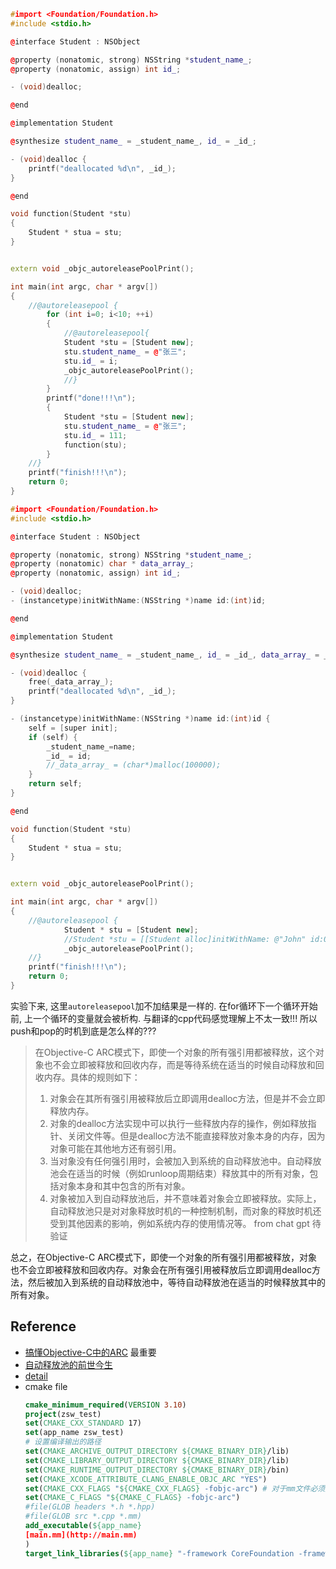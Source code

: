 ```c++
#import <Foundation/Foundation.h>
#include <stdio.h>

@interface Student : NSObject

@property (nonatomic, strong) NSString *student_name_;
@property (nonatomic, assign) int id_;

- (void)dealloc;

@end

@implementation Student

@synthesize student_name_ = _student_name_, id_ = _id_;

- (void)dealloc {
    printf("deallocated %d\n", _id_);
}

@end

void function(Student *stu)
{
    Student * stua = stu;
}


extern void _objc_autoreleasePoolPrint();

int main(int argc, char * argv[])
{
    //@autoreleasepool {
        for (int i=0; i<10; ++i)
        {
            //@autoreleasepool{
            Student *stu = [Student new];
            stu.student_name_ = @"张三";
            stu.id_ = i;
            _objc_autoreleasePoolPrint();
            //}
        }
        printf("done!!!\n");
        {
            Student *stu = [Student new];
            stu.student_name_ = @"张三";
            stu.id_ = 111;
            function(stu);
        }
    //}
    printf("finish!!!\n");
    return 0;
}
```

```c++
#import <Foundation/Foundation.h>
#include <stdio.h>

@interface Student : NSObject

@property (nonatomic, strong) NSString *student_name_;
@property (nonatomic) char * data_array_;
@property (nonatomic, assign) int id_;

- (void)dealloc;
- (instancetype)initWithName:(NSString *)name id:(int)id;

@end

@implementation Student

@synthesize student_name_ = _student_name_, id_ = _id_, data_array_ = _data_array_;

- (void)dealloc {
    free(_data_array_);
    printf("deallocated %d\n", _id_);
}

- (instancetype)initWithName:(NSString *)name id:(int)id {
    self = [super init];
    if (self) {
        _student_name_=name;
        _id_ = id;
        //_data_array_ = (char*)malloc(100000);
    }
    return self;
}

@end

void function(Student *stu)
{
    Student * stua = stu;
}


extern void _objc_autoreleasePoolPrint();

int main(int argc, char * argv[])
{
    //@autoreleasepool {
            Student * stu = [Student new];
            //Student *stu = [[Student alloc]initWithName: @"John" id:0];
            _objc_autoreleasePoolPrint();
    //}
    printf("finish!!!\n");
    return 0;
}
```
实验下来, 这里`autoreleasepool`加不加结果是一样的. 在for循环下一个循环开始前, 上一个循环的变量就会被析构. 与翻译的cpp代码感觉理解上不太一致!!! 所以push和pop的时机到底是怎么样的???

>在Objective-C ARC模式下，即使一个对象的所有强引用都被释放，这个对象也不会立即被释放和回收内存，而是等待系统在适当的时候自动释放和回收内存。具体的规则如下：
>1.  对象会在其所有强引用被释放后立即调用dealloc方法，但是并不会立即释放内存。
>2.  对象的dealloc方法实现中可以执行一些释放内存的操作，例如释放指针、关闭文件等。但是dealloc方法不能直接释放对象本身的内存，因为对象可能在其他地方还有弱引用。
>3.  当对象没有任何强引用时，会被加入到系统的自动释放池中。自动释放池会在适当的时候（例如runloop周期结束）释放其中的所有对象，包括对象本身和其中包含的所有对象。
>4.  对象被加入到自动释放池后，并不意味着对象会立即被释放。实际上，自动释放池只是对对象释放时机的一种控制机制，而对象的释放时机还受到其他因素的影响，例如系统内存的使用情况等。
 from chat gpt  待验证

总之，在Objective-C ARC模式下，即使一个对象的所有强引用都被释放，对象也不会立即被释放和回收内存。对象会在所有强引用被释放后立即调用dealloc方法，然后被加入到系统的自动释放池中，等待自动释放池在适当的时候释放其中的所有对象。


## Reference
* [搞懂Objective-C中的ARC](https://www.jianshu.com/p/ed84101e0efe) 最重要
* [自动释放池的前世今生](https://draveness.me/autoreleasepool/#AutoreleasePoolPage)
* [detail](https://juejin.cn/post/6877085831647985677#heading-39)
* cmake file
	```cmake
	cmake_minimum_required(VERSION 3.10)
	project(zsw_test)
	set(CMAKE_CXX_STANDARD 17)
	set(app_name zsw_test)
	# 设置编译输出的路径
	set(CMAKE_ARCHIVE_OUTPUT_DIRECTORY ${CMAKE_BINARY_DIR}/lib)
	set(CMAKE_LIBRARY_OUTPUT_DIRECTORY ${CMAKE_BINARY_DIR}/lib)
	set(CMAKE_RUNTIME_OUTPUT_DIRECTORY ${CMAKE_BINARY_DIR}/bin)
	set(CMAKE_XCODE_ATTRIBUTE_CLANG_ENABLE_OBJC_ARC "YES")
	set(CMAKE_CXX_FLAGS "${CMAKE_CXX_FLAGS} -fobjc-arc") # 对于mm文件必须加这行才能启用ARC
	set(CMAKE_C_FLAGS "${CMAKE_C_FLAGS} -fobjc-arc")
	#file(GLOB headers *.h *.hpp)
	#file(GLOB src *.cpp *.mm)
	add_executable(${app_name}
	[main.mm](http://main.mm)
	)
	target_link_libraries(${app_name} "-framework CoreFoundation -framework Cocoa")
	```